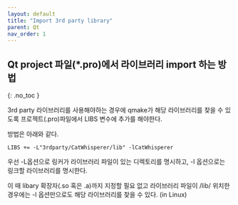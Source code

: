 ```yaml
---
layout: default
title: "Import 3rd party library"
parent: Qt
nav_order: 1
---
```


## Qt project 파일(*.pro)에서 라이브러리 import 하는 방법
{: .no_toc }

3rd party 라이브러리를 사용해야하는 경우에 qmake가 해당 라이브러리를 찾을 수 있도록 프로젝트(.pro)파일에서 LIBS 변수에 추가를 해야한다.

방법은 아래와 같다.

```
LIBS += -L"3rdparty/CatWhisperer/lib" -lCatWhisperer
```
우선 -L옵션으로 링커가 라이브러리 파일이 있는 디렉토리를 명시하고, -l 옵션으로는 링크할 라이브러리를 명시한다. 
  
이 때 libary 확장자(.so 혹은 .a)까지 지정할 필요 없고 라이브러리 파일이 /lib/ 위치한 경우에는 -l 옵션만으로도 해당 라이브러리를 찾을 수 있다. (in Linux)